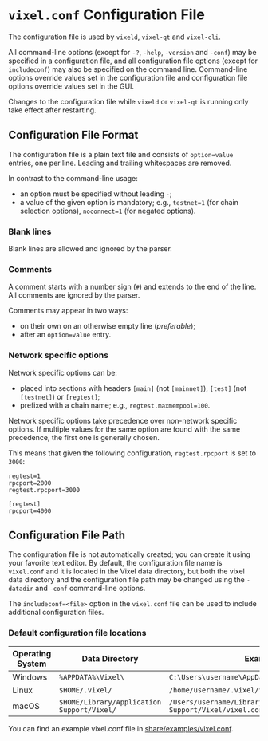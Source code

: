 # `vixel.conf` Configuration File

The configuration file is used by `vixeld`, `vixel-qt` and `vixel-cli`.

All command-line options (except for `-?`, `-help`, `-version` and `-conf`) may be specified in a configuration file, and all configuration file options (except for `includeconf`) may also be specified on the command line. Command-line options override values set in the configuration file and configuration file options override values set in the GUI.

Changes to the configuration file while `vixeld` or `vixel-qt` is running only take effect after restarting.

## Configuration File Format

The configuration file is a plain text file and consists of `option=value` entries, one per line. Leading and trailing whitespaces are removed.

In contrast to the command-line usage:
- an option must be specified without leading `-`;
- a value of the given option is mandatory; e.g., `testnet=1` (for chain selection options), `noconnect=1` (for negated options).

### Blank lines

Blank lines are allowed and ignored by the parser.

### Comments

A comment starts with a number sign (`#`) and extends to the end of the line. All comments are ignored by the parser.

Comments may appear in two ways:
- on their own on an otherwise empty line (_preferable_);
- after an `option=value` entry.

### Network specific options

Network specific options can be:
- placed into sections with headers `[main]` (not `[mainnet]`), `[test]` (not `[testnet]`) or `[regtest]`;
- prefixed with a chain name; e.g., `regtest.maxmempool=100`.

Network specific options take precedence over non-network specific options.
If multiple values for the same option are found with the same precedence, the
first one is generally chosen.

This means that given the following configuration, `regtest.rpcport` is set to `3000`:

```
regtest=1
rpcport=2000
regtest.rpcport=3000

[regtest]
rpcport=4000
```

## Configuration File Path

The configuration file is not automatically created; you can create it using your favorite text editor. By default, the configuration file name is `vixel.conf` and it is located in the Vixel data directory, but both the vixel data directory and the configuration file path may be changed using the `-datadir` and `-conf` command-line options.

The `includeconf=<file>` option in the `vixel.conf` file can be used to include additional configuration files.

### Default configuration file locations

Operating System | Data Directory | Example Path
-- | -- | --
Windows | `%APPDATA%\Vixel\` | `C:\Users\username\AppData\Roaming\Vixel\vixel.conf`
Linux | `$HOME/.vixel/` | `/home/username/.vixel/vixel.conf`
macOS | `$HOME/Library/Application Support/Vixel/` | `/Users/username/Library/Application Support/Vixel/vixel.conf`

You can find an example vixel.conf file in [share/examples/vixel.conf](../share/examples/vixel.conf).

